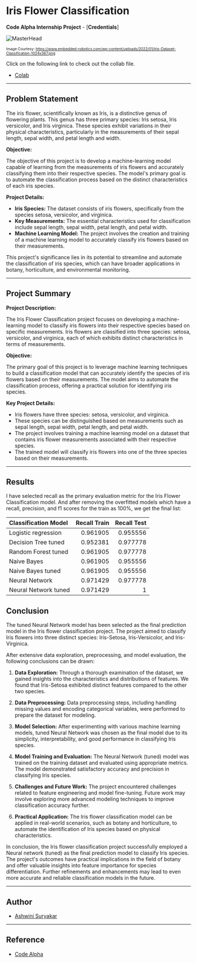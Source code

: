 # Iris Flower Classification

**Code Alpha Internship Project** - [**Credentials**]

![MasterHead](https://www.embedded-robotics.com/wp-content/uploads/2022/01/Iris-Dataset-Classification-1024x367.png)

<font size="1">Image Courtesy: https://www.embedded-robotics.com/wp-content/uploads/2022/01/Iris-Dataset-Classification-1024x367.png</font>

Click on the following link to check out the collab file.
- [Colab](https://colab.research.google.com/drive/10xH6s_52oEXWQqZsKOOzI8J-2PZ7uHxJ)


---

## Problem Statement

The iris flower, scientifically known as Iris, is a distinctive genus of flowering plants. This genus has three primary species: Iris setosa, Iris versicolor, and Iris virginica. 
These species exhibit variations in their physical characteristics, particularly in the measurements of their sepal length, sepal width, and petal length and width.

**Objective:**

The objective of this project is to develop a machine-learning model capable of learning from the measurements of iris flowers and accurately classifying them into their respective species. 
The model's primary goal is to automate the classification process based on the distinct characteristics of each iris species.

**Project Details:**

- **Iris Species:** The dataset consists of iris flowers, specifically from the species setosa, versicolor, and virginica.
- **Key Measurements:** The essential characteristics used for classification include sepal length, sepal width, petal length, and petal width.
- **Machine Learning Model:** The project involves the creation and training of a machine learning model to accurately classify iris flowers based on their measurements.

This project's significance lies in its potential to streamline and automate the classification of iris species, which can have broader applications in botany, horticulture, and environmental monitoring.

---

## Project Summary

**Project Description:**

The Iris Flower Classification project focuses on developing a machine-learning model to classify iris flowers into their respective species based on specific measurements. Iris flowers are classified into 
three species: setosa, versicolor, and virginica, each of which exhibits distinct characteristics in terms of measurements.

**Objective:**

The primary goal of this project is to leverage machine learning techniques to build a classification model that can accurately identify the species of iris flowers based on their measurements. The model aims 
to automate the classification process, offering a practical solution for identifying iris species.

**Key Project Details:**

- Iris flowers have three species: setosa, versicolor, and virginica.
- These species can be distinguished based on measurements such as sepal length, sepal width, petal length, and petal width.
- The project involves training a machine learning model on a dataset that contains iris flower measurements associated with their respective species.
- The trained model will classify iris flowers into one of the three species based on their measurements.

---

## Results

I have selected recall as the primary evaluation metric for the Iris Flower Classification model. And after removing the overfitted models which have a recall, precision, and f1 scores for the train as 100%,
we get the final list:

| Classification Model   |   Recall Train |   Recall Test |
|:-----------------------|---------------:|--------------:|
| Logistic regression    |       0.961905 |      0.955556 |
| Decision Tree tuned    |       0.952381 |      0.977778 |
| Random Forest tuned    |       0.961905 |      0.977778 |
| Naive Bayes            |       0.961905 |      0.955556 |
| Naive Bayes tuned      |       0.961905 |      0.955556 |
| Neural Network         |       0.971429 |      0.977778 |
| Neural Network tuned   |       0.971429 |      1        |

## Conclusion

The tuned Neural Network model has been selected as the final prediction model in the Iris flower classification project. The project aimed to classify Iris flowers into three distinct species: 
Iris-Setosa, Iris-Versicolor, and Iris-Virginica. 

After extensive data exploration, preprocessing, and model evaluation, the following conclusions can be drawn:

1. **Data Exploration:** Through a thorough examination of the dataset, we gained insights into the characteristics and distributions of features. We found that Iris-Setosa exhibited distinct features compared
 to the other two species.

2. **Data Preprocessing:** Data preprocessing steps, including handling missing values and encoding categorical variables, were performed to prepare the dataset for modeling.

3. **Model Selection:** After experimenting with various machine learning models, tuned Neural Network was chosen as the final model due to its simplicity, interpretability, and good performance in
   classifying Iris species.

4. **Model Training and Evaluation:** The Neural Network (tuned) model was trained on the training dataset and evaluated using appropriate metrics. The model demonstrated satisfactory accuracy and precision
 in classifying Iris species.

5. **Challenges and Future Work:** The project encountered challenges related to feature engineering and model fine-tuning. Future work may involve exploring more advanced modeling techniques to improve
  classification accuracy further.

6. **Practical Application:** The Iris flower classification model can be applied in real-world scenarios, such as botany and horticulture, to automate the identification of Iris species based on physical
 characteristics.

In conclusion, the Iris flower classification project successfully employed a Neural network (tuned) as the final prediction model to classify Iris species. The project's outcomes have practical implications
in the field of botany and offer valuable insights into feature importance for species differentiation. Further refinements and enhancements may lead to even more accurate and reliable classification models 
in the future.

---

## Author

- [Ashwini Suryakar](https://www.linkedin.com/in/ashwini-suryakar-b4b68523a/)

---

## Reference
 - [Code Alpha](https://www.codealpha.tech/)
